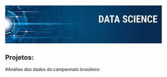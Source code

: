 <p align="center">
  <img src="banner.png" >
</p>

## Projetos:
#Análise dos dados do campeonato brasileiro:

